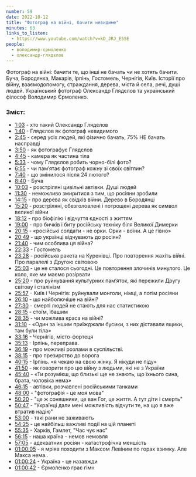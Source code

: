 ```yaml
---
number: 59
date: 2022-10-12
title: "Фотограф на війні, бачити невидиме"
minutes: 63
links_to_listen:
  - https://www.youtube.com/watch?v=kD_JRJ_E55E
people:
  - володимир-єрмоленко
  - олександр-глядєлов
---
```


Фотограф на війні: бачити те, що інші не бачать чи не хотять бачити. Буча,
Бородянка, Макарів, Ірпінь, Гостомель, Чернігів, Київ. Історії про війну,
взаємодопомогу, страждання, дерева, міста й села, речі, душі людей.
Український фотограф Олександр Глядєлов та український філософ Володимир
Єрмоленко.

### Зміст:

- [1:03][1] \- хто такий Олександр Глядєлов
- [1:40][2] \- Глядєлов як фотограф невидимого
- [2:45][3] \- серед усіх людей, які фізично бачать, 75% НЕ бачать насправді
- [3:50][4] \- як фотографує Глядєлов
- [4:45][5] \- камера як частина тіла
- [5:33][6] \- чому Глядєлов робить чорно-білі фото?
- [6:55][7] \- чи пам’ятає фотограф кожну зі своїх світлин?
- [7:40][8] \- що змінилося після 24 лютого?
- [8:40][9] \- Буча
- [10:03][10] \- розстріляні цивільні автівки. Душі людей
- [11:30][11] \- неможливо змиритися з тим, що росіяни зробили
- [14:15][12] \- про дерева як свідків війни. Дерево в Бородянці
- [15:20][13] \- розстріляні, обезголовлені і потрощені дерева як символ великої війни
- [18:12][14] \- про біофілію і відчуття єдності з життям
- [19:00][15] \- про бичків і биту російську техніку біля Великої Димерки
- [20:15][16] \- «російські солдати \- не орки. Орки \- воїни. А це гівно»
- [20:49][17] \- що українці відчувають до росіян?
- [21:40][18] \- чим особлива ця війна?
- [22:33][19] \- Гостомель
- [23:28][20] \- російська ракета на Куренівці. Про повторення жахіть війні. Про паралелі з Другою світовою
- [25:03][21] \- це не сталося сьогодні. Це повторення злочинів минулого. Це коло, яке ми маємо розірвати
- [25:20][22] \- про руйнування культурних пам’яток, які пережили Другу світову і сталінізм
- [25:57][23] \- Київ і Чернігів: руйнували монголи, німці, а потім росіяни
- [26:10][24] \- що найболючіше на війні?
- [27:30][25] \- смерті людей не стають для нас статистикою
- [28:15][26] \- стоїм, їбашим
- [28:35][27] \- чи можлива краса на війні?
- [31:10][28] \- «Один за іншим приїжджали бусики, з них діставали ящики, там були тіла»
- [33:16][29] \- Чернігів, місто-фортеця
- [35:13][30] \- Ірпінь, переправа.
- [36:19][31] \- про можливі розлами в суспільстві.
- [38:15][32] \- про презирство до ворога
- [40:15][33] \- Ірпінь. «я чекаю на свою жінку. Я нікуди не піду»
- [41:50][34] \- як говорити про цю війну з людьми, які не з України
- [45:40][35] \- «Ти розумієш, що близькі ще не знають, що їхнього сина, брата, чоловіка нема»
- [46:15][36] \- автівки, розчавлені російськими танками
- [48:00][37] \- "фотографія \- це моя мова"
- [50:20][38] \- "це ж соняшники, це ван Гог, це життя. А тут діти і смерть"
- [50:47][39] \- "Українці дали мені можливість відчути те, на що я вже втратив надію"
- [53:00][40] \- такі рани не заживають
- [54:25][41] \- це найбільш важливі події на цій планеті
- [55:35][42] \- Харків, Гамлет, "Час чує нас"
- [56:15][43] \- наша країна \- немов немовля
- [57:05][44] \- адекватних росіян \- катастрофічна меншість
- [01:00:05][45] \- я мріяв походити з Максом Левіним по горах взимку. Але Макса нема..
- [01:00:24][46] \- Україна \- це назавжди
- [01:00:42][47] \- Єрмоленко грає гімн

[1]: https://www.youtube.com/watch?v=kD_JRJ_E55E&t=63s
[2]: https://www.youtube.com/watch?v=kD_JRJ_E55E&t=100s
[3]: https://www.youtube.com/watch?v=kD_JRJ_E55E&t=165s
[4]: https://www.youtube.com/watch?v=kD_JRJ_E55E&t=230s
[5]: https://www.youtube.com/watch?v=kD_JRJ_E55E&t=285s
[6]: https://www.youtube.com/watch?v=kD_JRJ_E55E&t=333s
[7]: https://www.youtube.com/watch?v=kD_JRJ_E55E&t=415s
[8]: https://www.youtube.com/watch?v=kD_JRJ_E55E&t=460s
[9]: https://www.youtube.com/watch?v=kD_JRJ_E55E&t=520s
[10]: https://www.youtube.com/watch?v=kD_JRJ_E55E&t=603s
[11]: https://www.youtube.com/watch?v=kD_JRJ_E55E&t=690s
[12]: https://www.youtube.com/watch?v=kD_JRJ_E55E&t=855s
[13]: https://www.youtube.com/watch?v=kD_JRJ_E55E&t=920s
[14]: https://www.youtube.com/watch?v=kD_JRJ_E55E&t=1092s
[15]: https://www.youtube.com/watch?v=kD_JRJ_E55E&t=1140s
[16]: https://www.youtube.com/watch?v=kD_JRJ_E55E&t=1215s
[17]: https://www.youtube.com/watch?v=kD_JRJ_E55E&t=1249s
[18]: https://www.youtube.com/watch?v=kD_JRJ_E55E&t=1300s
[19]: https://www.youtube.com/watch?v=kD_JRJ_E55E&t=1353s
[20]: https://www.youtube.com/watch?v=kD_JRJ_E55E&t=1408s
[21]: https://www.youtube.com/watch?v=kD_JRJ_E55E&t=1503s
[22]: https://www.youtube.com/watch?v=kD_JRJ_E55E&t=1520s
[23]: https://www.youtube.com/watch?v=kD_JRJ_E55E&t=1557s
[24]: https://www.youtube.com/watch?v=kD_JRJ_E55E&t=1570s
[25]: https://www.youtube.com/watch?v=kD_JRJ_E55E&t=1650s
[26]: https://www.youtube.com/watch?v=kD_JRJ_E55E&t=1695s
[27]: https://www.youtube.com/watch?v=kD_JRJ_E55E&t=1715s
[28]: https://www.youtube.com/watch?v=kD_JRJ_E55E&t=1870s
[29]: https://www.youtube.com/watch?v=kD_JRJ_E55E&t=1996s
[30]: https://www.youtube.com/watch?v=kD_JRJ_E55E&t=2113s
[31]: https://www.youtube.com/watch?v=kD_JRJ_E55E&t=2179s
[32]: https://www.youtube.com/watch?v=kD_JRJ_E55E&t=2295s
[33]: https://www.youtube.com/watch?v=kD_JRJ_E55E&t=2415s
[34]: https://www.youtube.com/watch?v=kD_JRJ_E55E&t=2510s
[35]: https://www.youtube.com/watch?v=kD_JRJ_E55E&t=2740s
[36]: https://www.youtube.com/watch?v=kD_JRJ_E55E&t=2775s
[37]: https://www.youtube.com/watch?v=kD_JRJ_E55E&t=2880s
[38]: https://www.youtube.com/watch?v=kD_JRJ_E55E&t=3020s
[39]: https://www.youtube.com/watch?v=kD_JRJ_E55E&t=3047s
[40]: https://www.youtube.com/watch?v=kD_JRJ_E55E&t=3180s
[41]: https://www.youtube.com/watch?v=kD_JRJ_E55E&t=3265s
[42]: https://www.youtube.com/watch?v=kD_JRJ_E55E&t=3335s
[43]: https://www.youtube.com/watch?v=kD_JRJ_E55E&t=3375s
[44]: https://www.youtube.com/watch?v=kD_JRJ_E55E&t=3425s
[45]: https://www.youtube.com/watch?v=kD_JRJ_E55E&t=3605s
[46]: https://www.youtube.com/watch?v=kD_JRJ_E55E&t=3624s
[47]: https://www.youtube.com/watch?v=kD_JRJ_E55E&t=3642s
